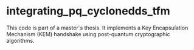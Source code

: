 # integrating_pq_cyclonedds_tfm
This code is part of a master´s thesis. It implements a Key Encapsulation Mechanism (KEM) handshake using post-quantum cryptographic algorithms.

